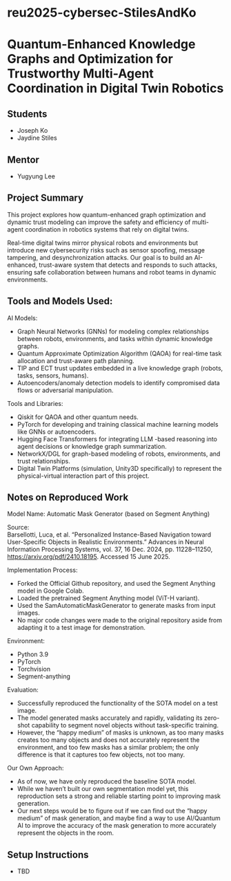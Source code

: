 # reu2025-cybersec-StilesAndKo
# Quantum-Enhanced Knowledge Graphs and Optimization for Trustworthy Multi-Agent Coordination in Digital Twin Robotics

## Students
- Joseph Ko  
- Jaydine Stiles  

## Mentor
- Yugyung Lee  

## Project Summary
This project explores how quantum-enhanced graph optimization and dynamic trust modeling can improve the safety and efficiency of multi-agent coordination in robotics systems that rely on digital twins.  

Real-time digital twins mirror physical robots and environments but introduce new cybersecurity risks such as sensor spoofing, message tampering, and desynchronization attacks. Our goal is to build an AI-enhanced, trust-aware system that detects and responds to such attacks, ensuring safe collaboration between humans and robot teams in dynamic environments.

## Tools and Models Used:
AI Models:
- Graph Neural Networks (GNNs) for modeling complex relationships between robots, environments, and tasks within dynamic knowledge graphs.
- Quantum Approximate Optimization Algorithm (QAOA) for real-time task allocation and trust-aware path planning.
- TIP and ECT trust updates embedded in a live knowledge graph (robots, tasks, sensors, humans).
- Autoencoders/anomaly detection models to identify compromised data flows or adversarial manipulation.

Tools and Libraries:
- Qiskit for QAOA and other quantum needs.
- PyTorch for developing and training classical machine learning models like GNNs or autoencoders.
- Hugging Face Transformers for integrating LLM -based reasoning into agent decisions or knowledge graph summarization.
- NetworkX/DGL for graph-based modeling of robots, environments, and trust relationships.
- Digital Twin Platforms (simulation, Unity3D specifically) to represent the physical-virtual interaction part of this project.

## Notes on Reproduced Work

Model Name: Automatic Mask Generator (based on Segment Anything)

Source:  
Barsellotti, Luca, et al. “Personalized Instance-Based Navigation toward User-Specific Objects in Realistic Environments.” Advances in Neural Information Processing Systems, vol. 37, 16 Dec. 2024, pp. 11228–11250, https://arxiv.org/pdf/2410.18195. Accessed 15 June 2025.

Implementation Process:

- Forked the Official Github repository, and used the Segment Anything model in Google Colab.
- Loaded the pretrained Segment Anything model (ViT-H variant).
- Used the SamAutomaticMaskGenerator to generate masks from input images.
- No major code changes were made to the original repository aside from adapting it to a test image for demonstration.

Environment:

- Python 3.9
- PyTorch
- Torchvision
- Segment-anything

Evaluation:

- Successfully reproduced the functionality of the SOTA model on a test image.
- The model generated masks accurately and rapidly, validating its zero-shot capability to segment novel objects without task-specific training.
- However, the “happy medium” of masks is unknown, as too many masks creates too many objects and does not accurately represent the environment, and too few masks has a similar problem; the only difference is that it captures too few objects, not too many.

Our Own Approach:

- As of now, we have only reproduced the baseline SOTA model.
- While we haven’t built our own segmentation model yet, this reproduction sets a strong and reliable starting point to improving mask generation.
- Our next steps would be to figure out if we can find out the “happy medium” of mask generation, and maybe find a way to use AI/Quantum AI to improve the accuracy of the mask generation to more accurately represent the objects in the room.

## Setup Instructions
- TBD
